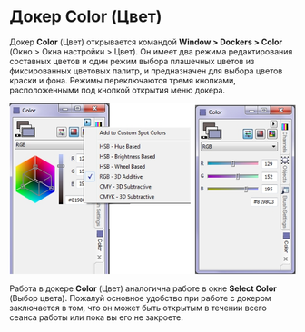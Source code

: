 # Докер Color (Цвет)

Докер **Color** (Цвет) открывается командой **Window > Dockers > Color** (Окно > Окна настройки > Цвет). Он имеет два режима редактирования составных цветов и один режим выбора плашечных цветов из фиксированных цветовых палитр, и предназначен для выбора цветов краски и фона. Режимы переключаются тремя кнопками, расположенными под кнопкой открытия меню докера.

![Докер Color (Цвет)](./5cce1e76-54e5-46a5-8b2f-ca56ece3c018.jpg)

Работа в докере **Color** (Цвет) аналогична работе в окне **Select Color** (Выбор цвета). Пожалуй основное удобство при работе с докером заключается в том, что он может быть открытым в течении всего сеанса работы или пока вы его не закроете.